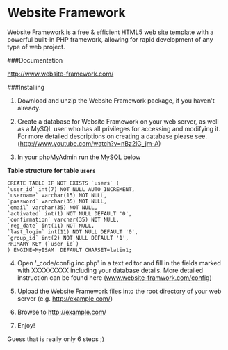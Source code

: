 Website Framework
==========

Website Framework is a free & efficient HTML5 web site template with a powerful built-in PHP framework, allowing for rapid development of any type of web project.


###Documentation

http://www.website-framework.com/



###Installing

1. Download and unzip the Website Framework package, if you haven't already.

2. Create a database for Website Framework on your web server, as well as a MySQL user who has all privileges for accessing and modifying it. For more detailed descriptions on creating a database please see. (http://www.youtube.com/watch?v=nBz2lG_jm-A)

3. In your phpMyAdmin run the MySQL below 


**Table structure for table `users`**


	CREATE TABLE IF NOT EXISTS `users` (
	`user_id` int(7) NOT NULL AUTO_INCREMENT,
	`username` varchar(15) NOT NULL,
	`password` varchar(35) NOT NULL,
	`email` varchar(35) NOT NULL,
	`activated` int(1) NOT NULL DEFAULT '0',
	`confirmation` varchar(35) NOT NULL,
	`reg_date` int(11) NOT NULL,
	`last_login` int(11) NOT NULL DEFAULT '0',
	`group_id` int(2) NOT NULL DEFAULT '1',
	PRIMARY KEY (`user_id`)
	) ENGINE=MyISAM  DEFAULT CHARSET=latin1;


4. Open '_code/config.inc.php' in a text editor and fill in the fields marked with XXXXXXXXX including your database details. More detailed instruction can be found here (www.website-framwork.com/config) 

5. Upload the Website Framework files into the root directory of your web server (e.g. http://example.com/)

6. Browse to http://example.com/

7. Enjoy!


Guess that is really only 6 steps ;)